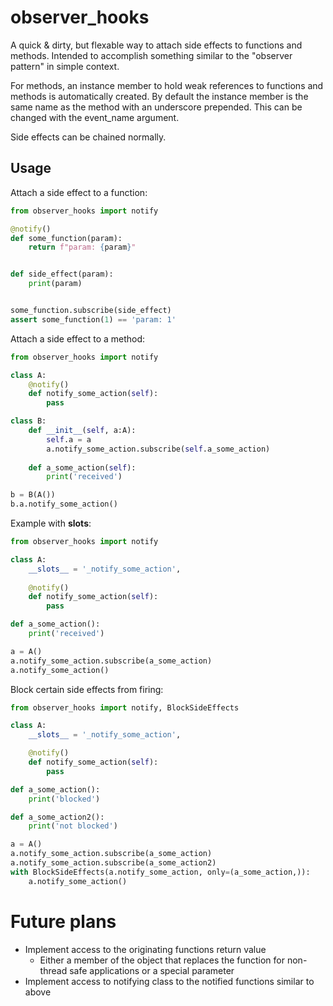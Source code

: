 # observer_hooks
A quick & dirty, but flexable way to attach side effects to functions and methods.
Intended to accomplish something similar to the "observer pattern" in simple context.

For methods, an instance member to hold weak references to functions and methods is automatically created. By default
the instance member is the same name as the method with an underscore prepended. This can be changed with the event_name
argument.

Side effects can be chained normally.

## Usage

Attach a side effect to a function:
```python
from observer_hooks import notify

@notify()
def some_function(param):
    return f"param: {param}"


def side_effect(param):
    print(param)


some_function.subscribe(side_effect)
assert some_function(1) == 'param: 1'
```

Attach a side effect to a method:
```python
from observer_hooks import notify

class A:
    @notify()
    def notify_some_action(self):
        pass

class B:
    def __init__(self, a:A):
        self.a = a
        a.notify_some_action.subscribe(self.a_some_action)
    
    def a_some_action(self):
        print('received')

b = B(A())
b.a.notify_some_action()
```

Example with __slots__:
```python
from observer_hooks import notify

class A:
    __slots__ = '_notify_some_action',
    
    @notify()
    def notify_some_action(self):
        pass

def a_some_action():
    print('received')

a = A()
a.notify_some_action.subscribe(a_some_action)
a.notify_some_action()
```

Block certain side effects from firing:
```python
from observer_hooks import notify, BlockSideEffects

class A:
    __slots__ = '_notify_some_action',

    @notify()
    def notify_some_action(self):
        pass

def a_some_action():
    print('blocked')

def a_some_action2():
    print('not blocked')

a = A()
a.notify_some_action.subscribe(a_some_action)
a.notify_some_action.subscribe(a_some_action2)
with BlockSideEffects(a.notify_some_action, only=(a_some_action,)):
    a.notify_some_action()
```


# Future plans

- Implement access to the originating functions return value
  - Either a member of the object that replaces the function for non-thread safe applications or a special parameter
- Implement access to notifying class to the notified functions similar to above